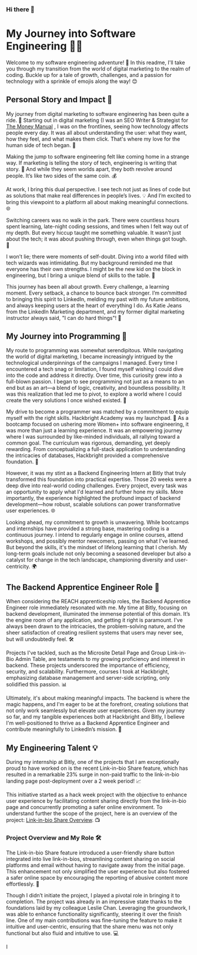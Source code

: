 ### Hi there 👋

# My Journey into Software Engineering 👩‍💻

Welcome to my software engineering adventure! 🚀 In this readme, I'll take you through my transition from the world of digital marketing to the realm of coding. Buckle up for a tale of growth, challenges, and a passion for technology with a sprinkle of emojis along the way! 😊

## Personal Story and Impact 🌟

My journey from digital marketing to software engineering has been quite a ride. 🎢 Starting out in digital marketing (I was an SEO Writer & Strategist for [The Money Manual](https://www.themoneymanual.com/author/emily-grove)
, I was on the frontlines, seeing how technology affects people every day. It was all about understanding the user: what they want, how they feel, and what makes them click. That's where my love for the human side of tech began. 💖

Making the jump to software engineering felt like coming home in a strange way. If marketing is telling the story of tech, engineering is writing that story. 📝 And while they seem worlds apart, they both revolve around people. It’s like two sides of the same coin. 💰

At work, I bring this dual perspective. I see tech not just as lines of code but as solutions that make real differences in people’s lives. 💡 And I’m excited to bring this viewpoint to a platform all about making meaningful connections. 🌐

Switching careers was no walk in the park. There were countless hours spent learning, late-night coding sessions, and times when I felt way out of my depth. But every hiccup taught me something valuable. It wasn’t just about the tech; it was about pushing through, even when things got tough. 💪

I won’t lie; there were moments of self-doubt. Diving into a world filled with tech wizards was intimidating. But my background reminded me that everyone has their own strengths. I might be the new kid on the block in engineering, but I bring a unique blend of skills to the table. 🌟

This journey has been all about growth. Every challenge, a learning moment. Every setback, a chance to bounce back stronger. I’m committed to bringing this spirit to LinkedIn, melding my past with my future ambitions, and always keeping users at the heart of everything I do. As Katie Jeans from the LinkedIn Marketing department, and my former digital marketing instructor always said, "I can do hard things"! 💪

## My Journey into Programming 🚀

My route to programming was somewhat serendipitous. While navigating the world of digital marketing, I became increasingly intrigued by the technological underpinnings of the campaigns I managed. Every time I encountered a tech snag or limitation, I found myself wishing I could dive into the code and address it directly. Over time, this curiosity grew into a full-blown passion. I began to see programming not just as a means to an end but as an art—a blend of logic, creativity, and boundless possibility. It was this realization that led me to pivot, to explore a world where I could create the very solutions I once wished existed. 🌌

My drive to become a programmer was matched by a commitment to equip myself with the right skills. Hackbright Academy was my launchpad. 🚀 As a bootcamp focused on ushering more Women+ into software engineering, it was more than just a learning experience. It was an empowering journey where I was surrounded by like-minded individuals, all rallying toward a common goal. The curriculum was rigorous, demanding, yet deeply rewarding. From conceptualizing a full-stack application to understanding the intricacies of databases, Hackbright provided a comprehensive foundation. 💪

However, it was my stint as a Backend Engineering Intern at Bitly that truly transformed this foundation into practical expertise. Those 20 weeks were a deep dive into real-world coding challenges. Every project, every task was an opportunity to apply what I'd learned and further hone my skills. More importantly, the experience highlighted the profound impact of backend development—how robust, scalable solutions can power transformative user experiences. 🌐

Looking ahead, my commitment to growth is unwavering. While bootcamps and internships have provided a strong base, mastering coding is a continuous journey. I intend to regularly engage in online courses, attend workshops, and possibly mentor newcomers, passing on what I've learned. But beyond the skills, it's the mindset of lifelong learning that I cherish. My long-term goals include not only becoming a seasoned developer but also a catalyst for change in the tech landscape, championing diversity and user-centricity. 🌍

## The Backend Apprentice Engineer Role 💼

When considering the REACH apprenticeship roles, the Backend Apprentice Engineer role immediately resonated with me. My time at Bitly, focusing on backend development, illuminated the immense potential of this domain. It’s the engine room of any application, and getting it right is paramount. I've always been drawn to the intricacies, the problem-solving nature, and the sheer satisfaction of creating resilient systems that users may never see, but will undoubtedly feel. 🛠️

Projects I've tackled, such as the Microsite Detail Page and Group Link-in-Bio Admin Table, are testaments to my growing proficiency and interest in backend. These projects underscored the importance of efficiency, security, and scalability. Furthermore, courses I took at Hackbright, emphasizing database management and server-side scripting, only solidified this passion. 📊

Ultimately, it's about making meaningful impacts. The backend is where the magic happens, and I'm eager to be at the forefront, creating solutions that not only work seamlessly but elevate user experiences. Given my journey so far, and my tangible experiences both at Hackbright and Bitly, I believe I'm well-positioned to thrive as a Backend Apprentice Engineer and contribute meaningfully to LinkedIn’s mission. 🌟

## My Engineering Talent 💡

During my internship at Bitly, one of the projects that I am exceptionally proud to have worked on is the recent Link-in-bio Share feature, which has resulted in a remarkable 23% surge in non-paid traffic to the link-in-bio landing page post-deployment over a 2 week period! 📈

This initiative started as a hack week project with the objective to enhance user experience by facilitating content sharing directly from the link-in-bio page and concurrently promoting a safer online environment. To understand further the scope of the project, here is an overview of the project: [Link-in-bio Share Overview](https://paschen.me/share-recording). 📺

### Project Overview and My Role 🛠️

The Link-in-bio Share feature introduced a user-friendly share button integrated into live link-in-bios, streamlining content sharing on social platforms and email without having to navigate away from the initial page. This enhancement not only simplified the user experience but also fostered a safer online space by encouraging the reporting of abusive content more effortlessly. 🚀

Though I didn’t initiate the project, I played a pivotal role in bringing it to completion. The project was already in an impressive state thanks to the foundations laid by my colleague Leslie Chan. Leveraging the groundwork, I was able to enhance functionality significantly, steering it over the finish line. One of my main contributions was fine-tuning the feature to make it intuitive and user-centric, ensuring that the share menu was not only functional but also fluid and intuitive to use. 💻

I


<!--
**emilyhopegrove/emilyhopegrove** is a ✨ _special_ ✨ repository because its `README.md` (this file) appears on your GitHub profile.

Here are some ideas to get you started:

- 🔭 I’m currently working on ...
- 🌱 I’m currently learning ...
- 👯 I’m looking to collaborate on ...
- 🤔 I’m looking for help with ...
- 💬 Ask me about ...
- 📫 How to reach me: ...
- 😄 Pronouns: ...
- ⚡ Fun fact: ...
-->
